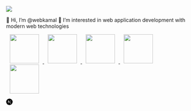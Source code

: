 <img src="https://media.giphy.com/media/MF1kR4YmC2Z20/giphy.gif">

👋 Hi, I’m @webkamal
👀 I’m interested in web application development with modern web technologies


<div>
  <a href="https://nextjs.org">
     <img src="https://jlannoo.dev/skills/next.png" target="_blank" width=80 height=80 hspace="10"/>
  </a>
  <a href="https://reactjs.org">
  <img src="https://www.codewithharry.com/img/notes/reactjs.webp" target="_blank" width=80 height=80 hspace="10"/>
  </a>
   <a href="https://nodejs.org">
  <img src="https://cdn-icons-png.flaticon.com/512/919/919825.png" target="_blank" width=80 height=80 hspace="10"/>
  </a>
   <a href="https://tailwind.org">
  <img src="https://cdn-icons-png.flaticon.com/512/919/919832.png" target="_blank" width=80 height=80 hspace="10"/>
  </a>
   </a>
   <a href="https://laravel.org">
  <img src="https://www.deployapps.io/img/applications/laravel-latest.png" target="_blank" width=80 height=80 hspace="10" />
  </a>
</div>





<svg xmlns="http://www.w3.org/2000/svg" viewBox="0 0 180 180" width="18"><mask height="180" id=":r8:mask0_408_134" maskUnits="userSpaceOnUse" width="180" x="0" y="0" style="mask-type: alpha;"><circle cx="90" cy="90" fill="black" r="90"></circle></mask><g mask="url(#:r8:mask0_408_134)"><circle cx="90" cy="90" data-circle="true" fill="black" r="90"></circle><path d="M149.508 157.52L69.142 54H54V125.97H66.1136V69.3836L139.999 164.845C143.333 162.614 146.509 160.165 149.508 157.52Z" fill="url(#:r8:paint0_linear_408_134)"></path><rect fill="url(#:r8:paint1_linear_408_134)" height="72" width="12" x="115" y="54"></rect></g><defs><linearGradient gradientUnits="userSpaceOnUse" id=":r8:paint0_linear_408_134" x1="109" x2="144.5" y1="116.5" y2="160.5"><stop stop-color="white"></stop><stop offset="1" stop-color="white" stop-opacity="0"></stop></linearGradient><linearGradient gradientUnits="userSpaceOnUse" id=":r8:paint1_linear_408_134" x1="121" x2="120.799" y1="54" y2="106.875"><stop stop-color="white"></stop><stop offset="1" stop-color="white" stop-opacity="0"></stop></linearGradient></defs></svg>





